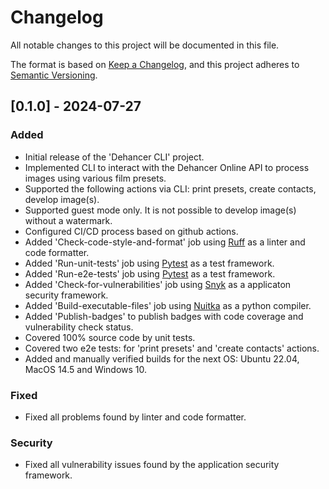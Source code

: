 # Changelog

All notable changes to this project will be documented in this file.

The format is based on [Keep a Changelog](https://keepachangelog.com/en/1.0.0/),
and this project adheres to [Semantic Versioning](https://semver.org/spec/v2.0.0.html).

## [0.1.0] - 2024-07-27
### Added
- Initial release of the 'Dehancer CLI' project.
- Implemented CLI to interact with the Dehancer Online API to process images using various film presets.
- Supported the following actions via CLI: print presets, create contacts, develop image(s).
- Supported guest mode only. It is not possible to develop image(s) without a watermark.
- Configured CI/CD process based on github actions.
- Added 'Check-code-style-and-format' job using [Ruff](https://docs.astral.sh/ruff/) as a linter and code formatter.
- Added 'Run-unit-tests' job using [Pytest](https://docs.pytest.org/) as a test framework.
- Added 'Run-e2e-tests' job using [Pytest](https://docs.pytest.org/) as a test framework.
- Added 'Check-for-vulnerabilities' job using [Snyk](https://snyk.io/) as a applicaton security framework.
- Added 'Build-executable-files' job using [Nuitka](https://nuitka.net/) as a python compiler.
- Added 'Publish-badges' to publish badges with code coverage and vulnerability check status.
- Covered 100% source code by unit tests.
- Covered two e2e tests: for 'print presets' and 'create contacts' actions.
- Added and manually verified builds for the next OS: Ubuntu 22.04, MacOS 14.5 and Windows 10.

### Fixed
- Fixed all problems found by linter and code formatter.

### Security
- Fixed all vulnerability issues found by the application security framework.